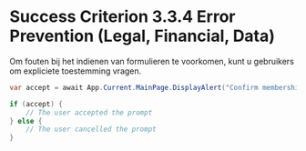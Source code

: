 # Success Criterion 3.3.4 Error Prevention (Legal, Financial, Data)

Om fouten bij het indienen van formulieren te voorkomen, kunt u gebruikers om expliciete toestemming vragen.

```csharp
var accept = await App.Current.MainPage.DisplayAlert("Confirm membership?", "Your bank account will be billed.", "Confirm", "Cancel");

if (accept) {
    // The user accepted the prompt
} else {
    // The user cancelled the prompt
}
```

